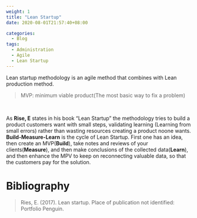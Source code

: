 ```yaml
---
weight: 1
title: "Lean Startup"
date: 2020-08-01T21:57:40+08:00

categories:
  - Blog
tags:
  - Administration
  - Agile
  - Lean Startup
---
```

Lean startup methodology is an agile method that combines with Lean production method.
<!--more-->
>MVP: minimum viable product(The most basic way to fix a problem)

 <br />

 As **Rise, E** states in his book “Lean Startup” the methodology tries to build a product customers want with small steps, validating learning (Learning from small errors) rather than wasting resources creating a product noone wants.
**Build-Measure-Learn** is the cycle of Lean Startup. First one has an idea, then create an MVP(**Build**), take notes and reviews of your clients(**Measure**), and then make conclusions of the collected data(**Learn**), and then enhance the MPV to keep on reconnecting valuable data, so that the customers pay for the solution.

# Bibliography
> Ries, E. (2017). Lean startup. Place of publication not identified: Portfolio Penguin.